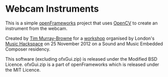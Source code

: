 Webcam Instruments
==================

This is a simple [openFrameworks][of] project that uses [OpenCV][cv] to create an instrument from the webcam. 

Created by [Tim Murray-Browne][tmb] for a [workshop][w] organised by London's [Music Hackspace][mhs] on 25 November 2012 on a Sound and Music Embedded Composer residency.

This software (excluding ofxGui.zip) is released under the Modified BSD Licence. ofxGui.zip is a part of openFrameworks which is released under the MIT Licence.

[of]: http://www.openframeworks.cc/
[cv]: http://opencv.org/
[tmb]: http://timmb.com
[w]: http://musichackspace.org/music-hackspace-ensemble-webcam-instrument-workshop/
[mhs]: http://musichackspace.org/


